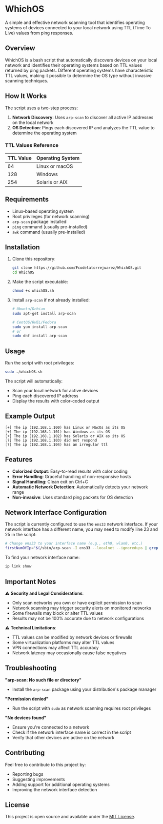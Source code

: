 # WhichOS

A simple and effective network scanning tool that identifies operating systems of devices connected to your local network using TTL (Time To Live) values from ping responses.

## Overview

WhichOS is a bash script that automatically discovers devices on your local network and identifies their operating systems based on TTL values returned by ping packets. Different operating systems have characteristic TTL values, making it possible to determine the OS type without invasive scanning techniques.

## How It Works

The script uses a two-step process:

1. **Network Discovery**: Uses `arp-scan` to discover all active IP addresses on the local network
2. **OS Detection**: Pings each discovered IP and analyzes the TTL value to determine the operating system

### TTL Values Reference

| TTL Value | Operating System |
|-----------|------------------|
| 64        | Linux or macOS   |
| 128       | Windows          |
| 254       | Solaris or AIX   |

## Requirements

- Linux-based operating system
- Root privileges (for network scanning)
- `arp-scan` package installed
- `ping` command (usually pre-installed)
- `awk` command (usually pre-installed)

## Installation

1. Clone this repository:
   ```bash
   git clone https://github.com/Fcodelatorrejuarez/WhichOS.git
   cd WhichOS
   ```

2. Make the script executable:
   ```bash
   chmod +x whichOS.sh
   ```

3. Install `arp-scan` if not already installed:
   ```bash
   # Ubuntu/Debian
   sudo apt-get install arp-scan
   
   # CentOS/RHEL/Fedora
   sudo yum install arp-scan
   # or
   sudo dnf install arp-scan
   ```

## Usage

Run the script with root privileges:

```bash
sudo ./whichOS.sh
```

The script will automatically:
- Scan your local network for active devices
- Ping each discovered IP address
- Display the results with color-coded output

## Example Output

```
[+] The ip (192.168.1.100) has Linux or MacOs as its OS
[+] The ip (192.168.1.101) has Windows as its OS
[+] The ip (192.168.1.102) has Solaris or AIX as its OS
[?] The ip (192.168.1.103) did not respond
[?] The ip (192.168.1.104) has an irregular ttl
```

## Features

- **Colorized Output**: Easy-to-read results with color coding
- **Error Handling**: Graceful handling of non-responsive hosts
- **Signal Handling**: Clean exit on Ctrl+C
- **Automatic Network Detection**: Automatically detects your network range
- **Non-invasive**: Uses standard ping packets for OS detection

## Network Interface Configuration

The script is currently configured to use the `ens33` network interface. If your network interface has a different name, you may need to modify line 23 and 25 in the script:

```bash
# Change ens33 to your interface name (e.g., eth0, wlan0, etc.)
firstNumOfIp="$(/sbin/arp-scan -I ens33 --localnet --ignoredups | grep IPv4 | awk '{print $NF}' | awk -F "." '{print $1}')"
```

To find your network interface name:
```bash
ip link show
```

## Important Notes

⚠️ **Security and Legal Considerations**:
- Only scan networks you own or have explicit permission to scan
- Network scanning may trigger security alerts on monitored networks
- Some firewalls may block or alter TTL values
- Results may not be 100% accurate due to network configurations

⚠️ **Technical Limitations**:
- TTL values can be modified by network devices or firewalls
- Some virtualization platforms may alter TTL values
- VPN connections may affect TTL accuracy
- Network latency may occasionally cause false negatives

## Troubleshooting

**"arp-scan: No such file or directory"**
- Install the `arp-scan` package using your distribution's package manager

**"Permission denied"**
- Run the script with `sudo` as network scanning requires root privileges

**"No devices found"**
- Ensure you're connected to a network
- Check if the network interface name is correct in the script
- Verify that other devices are active on the network

## Contributing

Feel free to contribute to this project by:
- Reporting bugs
- Suggesting improvements
- Adding support for additional operating systems
- Improving the network interface detection

## License

This project is open source and available under the [MIT License](LICENSE).
